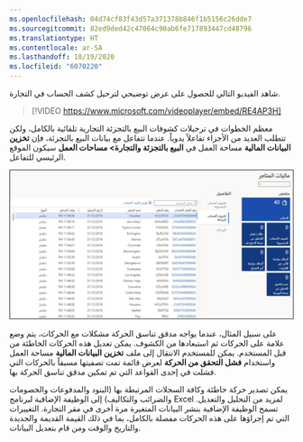 ```yaml
---
ms.openlocfilehash: 04d74cf83f43d57a371378b846f1b5156c26dde7
ms.sourcegitcommit: 82ed9ded42c47064c90ab6fe717893447cd48796
ms.translationtype: HT
ms.contentlocale: ar-SA
ms.lasthandoff: 10/19/2020
ms.locfileid: "6070220"
---
```

شاهد الفيديو التالي للحصول على عرض توضيحي لترحيل كشف الحساب في التجارة. 

 > [!VIDEO https://www.microsoft.com/videoplayer/embed/RE4AP3H]

معظم الخطوات في ترحيلات كشوفات البيع بالتجزئة التجارية تلقائية بالكامل، ولكن تتطلب العديد من الأجزاء تفاعلاً يدوياً. عندما تتفاعل مع بيانات البيع بالتجزئة، فإن **تخزين البيانات المالية** مساحة العمل في **البيع بالتجزئة والتجارة> مساحات العمل** سيكون الموقع الرئيسي للتفاعل. 

[ ![لقطة شاشة من مساحة العمل المالية في المتجر](../media/store-financials-workspace.jpg)](../media/store-financials-workspace.jpg#lightbox)
 
على سبيل المثال، عندما يواجه مدقق تناسق الحركة مشكلات مع الحركات، يتم وضع علامة على الحركات ثم استبعادها من الكشوف. يمكن تعديل هذه الحركات الخاطئة من قبل المستخدم. يمكن للمستخدم الانتقال إلى ملف **تخزين البيانات المالية** مساحة العمل واستخدام **فشل التحقق من الحركة** لعرض قائمة تمت تصفيتها مسبقاً بالحركات التي فشلت في إحدى القواعد التي تم تمكين مدقق تناسق الحركة بها. 

يمكن تصدير حركة خاطئة وكافة السجلات المرتبطة بها (البنود والمدفوعات والخصومات والضرائب والتكاليف) إلى الوظيفة الإضافية لبرنامج Excel لمزيد من التحليل والتعديل. تسمح الوظيفة الإضافية بنشر البيانات المتغيرة مرة أخرى في مقر التجارة. التغييرات التي تم إجراؤها على هذه الحركات مفصلة بالكامل، بما في ذلك القيمة القديمة والجديدة والتاريخ والوقت ومن قام بتعديل البيانات. 


